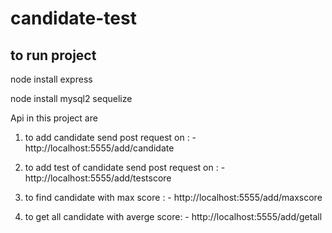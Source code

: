 # candidate-test

## to run project

node install express

node install mysql2 sequelize

Api in this project are

1) to add candidate send post request on : - http://localhost:5555/add/candidate

2) to add test of candidate send post request on : - http://localhost:5555/add/testscore

3) to find candidate with max score : -  http://localhost:5555/add/maxscore

4) to get all candidate with averge score: -  http://localhost:5555/add/getall
